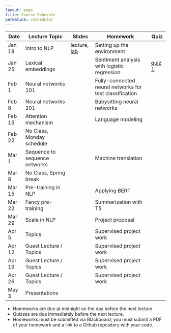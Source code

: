 ```yaml
---
layout: page
title: Course Schedule
permalink: /schedule/
---
```



| Date       | Lecture Topic             |    Slides     | Homework      |     Quiz      |
|---|----|----|----|----|
| Jan 18     | Intro to NLP              |  lecture, [lab](https://text-machine-lab.github.io/nlp_class_2022/markdown/2022/01/18/Setting-up-the-environment.html)             | Setting up the environment |               | 
| Jan 25     | Lexical embeddings        |               | Sentiment analysis with logistic regression | [quiz 1](https://forms.gle/EGzW1kz9LDTdiaag8) | 
| Feb 1      | Neural networks 101       |               | Fully-connected neural networks for text classification |               |
| Feb 8      | Neural networks 201       |               | Babysitting neural networks |               | 
| Feb 15     | Attention mechanism       |               | Language modeling |               | 
| Feb 22     | No Class, Monday schedule |               |               |               | 
| Mar 1      | Sequence to sequence networks     |               | Machine translation |               | 
| Mar 8      | No Class, Spring break    |               |                 |               | 
| Mar 15     | Pre-training in NLP       |               | Applying BERT           |               | 
| Mar 22     | Fancy pre-training        |               | Summarization with T5   |               | 
| Mar 29     | Scale in NLP              |               | Project proposal        |               | 
| Apr 5      | Topics                    |               | Supervised project work |               | 
| Apr 12     | Guest Lecture / Topics    |               | Supervised project work |               | 
| Apr 19     | Guest Lecture / Topics    |               | Supervised project work |               | 
| Apr 26     | Guest Lecture / Topics    |               | Supervised project work |               | 
| May 3      | Presentations             |               |               |               |


* Homeworks are due at midnight on the day before the next lecture.
* Quizzes are due immediately before the next lecture.
* Homeworks must be submitted via Blackboard; you must submit a PDF of your homework and a link to a Github repository with your code.
